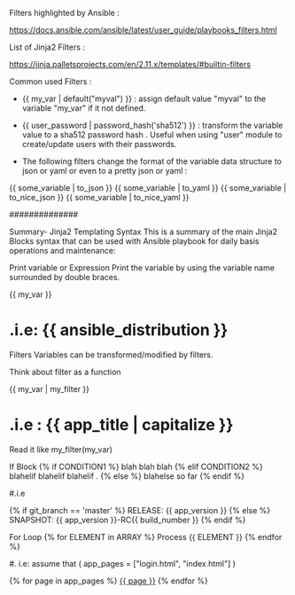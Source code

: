 Filters highlighted by Ansible : 

https://docs.ansible.com/ansible/latest/user_guide/playbooks_filters.html

List of Jinja2 Filters :

https://jinja.palletsprojects.com/en/2.11.x/templates/#builtin-filters



Common used Filters : 

- {‌{ my_var | default("myval") }} : assign default value "myval" to the variable "my_var" if it not defined.

- {‌{ user_password | password_hash('sha512') }} : transform the variable value to a sha512 password hash . Useful when using "user" module to create/update users with their passwords.

- The following filters change the format of the variable data structure to json or yaml or even to a pretty json or yaml :

{‌{ some_variable | to_json }}
{‌{ some_variable | to_yaml }}
{‌{ some_variable | to_nice_json }}
{‌{ some_variable | to_nice_yaml }}

##############

Summary- Jinja2 Templating Syntax
This is a summary of the main Jinja2 Blocks syntax that can be used with Ansible playbook for daily basis operations and maintenance:



Print variable or Expression
Print the variable by using the variable name surrounded by double braces.

{‌{ my_var }}
# .i.e: {‌{ ansible_distribution }}


Filters
Variables can be transformed/modified by filters.

Think about filter as a function

{‌{ my_var | my_filter }}
# .i.e : {‌{ app_title | capitalize }}
Read it like my_filter(my_var)



If Block
{% if CONDITION1 %}
    blah blah blah
{% elif CONDITION2 %}
    blahelif blahelif blahelif .
{% else %}
    blahelse so far
{% endif %}
 
#.i.e
 
{% if git_branch == 'master' %}
     RELEASE: {‌{ app_version }}
{% else %}
    SNAPSHOT: {‌{ app_version }}-RC{‌{ build_number }} 
{% endif %}


For Loop
{% for ELEMENT in ARRAY %}
   Process {‌{ ELEMENT }}
{% endfor %}
 
#. i.e: assume that ( app_pages = ["login.html", "index.html"] )
 
{% for page in app_pages %}
   <a href="https://example.com/{‌{ page }}">{‌{ page }}</a>
{% endfor %}
